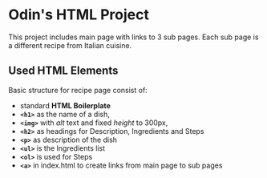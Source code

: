 # Odin's HTML Project

This project includes main page with links to 3 sub pages.
Each sub page is a different recipe from Italian cuisine.

## Used HTML Elements

Basic structure for recipe page consist of:

-   standard **HTML Boilerplate**
-   **`<h1>`** as the name of a dish,
-   **`<img>`** with _alt_ text and fixed _height_ to 300px,
-   **`<h2>`** as headings for Description, Ingredients and Steps
-   **`<p>`** as description of the dish
-   **`<ul>`** is the Ingredients list
-   **`<ol>`** is used for Steps
-   **`<a>`** in index.html to create links from main page to sub pages
